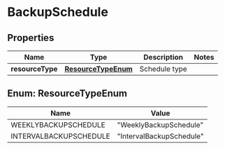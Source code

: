 # BackupSchedule

## Properties
Name | Type | Description | Notes
------------ | ------------- | ------------- | -------------
**resourceType** | [**ResourceTypeEnum**](#ResourceTypeEnum) | Schedule type | 

<a name="ResourceTypeEnum"></a>
## Enum: ResourceTypeEnum
Name | Value
---- | -----
WEEKLYBACKUPSCHEDULE | &quot;WeeklyBackupSchedule&quot;
INTERVALBACKUPSCHEDULE | &quot;IntervalBackupSchedule&quot;
